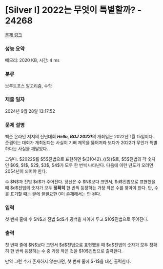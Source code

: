 # [Silver I] 2022는 무엇이 특별할까? - 24268 

[문제 링크](https://www.acmicpc.net/problem/24268) 

### 성능 요약

메모리: 2020 KB, 시간: 4 ms

### 분류

브루트포스 알고리즘, 수학

### 제출 일자

2024년 9월 28일 13:17:52

### 문제 설명

<p>백준 온라인 저지의 신년대회 <strong><em>Hello, BOJ 2022!</em></strong>의 개최일은 2022년 1월 15일이다. 준겸이는 대회가 개최된다는 사실이 기뻐 제목을 뚫어져라 보다가 2022가 무언가 특별하다는 사실을 깨달았다.</p>

<p>그렇다. $2022$를 $5$진법으로 표현하면 ${31042}_{(5)}$로, $5$진법의 각 숫자인 $0$, $1$, $2$, $3$, $4$가 모두 한 번씩 나타난다. 다음에 이런 년도가 오려면 2054년이 되어야 한다.</p>

<p>수 $N$과 진법 $d$가 주어진다. 당신은 수 $N$보다 크면서, $d$진법으로 표현했을 때 $d$진법의 숫자가 모두 <strong>정확히</strong> 한 번씩 등장하는 가장 작은 수를 찾아야 한다. 단, 수를 표기할 때는 앞에 불필요한 0이 존재해서는 안 된다.</p>

### 입력 

 <p>첫 번째 줄에 수 $N$과 진법 $d$가 공백을 사이에 두고 $10$진법으로 주어진다.</p>

### 출력 

 <p>첫 번째 줄에 $N$보다 크면서 $d$진법으로 표현했을 때 $d$진법의 숫자가 모두 정확히 한 번씩 등장하는 수 중 가장 작은 것을 $10$진법으로 출력한다.</p>

<p>만약 그런 수가 존재하지 않는다면, 첫 번째 줄에 $-1$을 대신 출력한다.</p>

